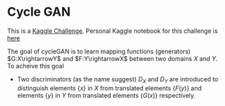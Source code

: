 # Cycle GAN


This is a [Kaggle Challenge](https://www.kaggle.com/c/challenges-in-representation-learning-facial-expression-recognition-challenge). Personal Kaggle notebook for this challenge is [here](https://drive.google.com/file/d/1Q9X-XbCXz51fByFKYXqg47_JtFzA2WHV/view?usp=sharing)


The goal of cycleGAN is to learn mapping functions (generators) $G:X\rightarrowY$ and $F:Y\rightarrowX$ between two domains $X$ and $Y$. To acheive this goal
  - Two discriminators (as the name suggest) $D_X$ and $D_Y$ are introduced to distinguish elements $\{x\}$ in $X$ from translated elements $\{F(y)\}$ and elements $\{y\}$ in $Y$ from translated elements $\{G(x)\}$ respectively. 
